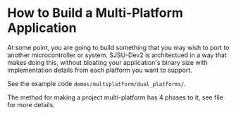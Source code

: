 # How to Build a Multi-Platform Application

At some point, you are going to build something that you may wish to port to
another microcontroller or system. SJSU-Dev2 is architectued in a way that
makes doing this, without bloating your application's binary size with
implementation details from each platform you want to support.

See the example code `demos/multiplatform/dual_platforms/`.

The method for making a project multi-platform has 4 phases to it, see file for
more details.

